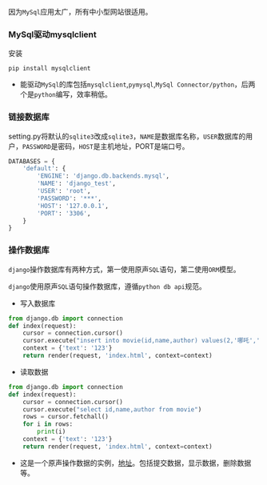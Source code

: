 因为`MySql`应用太广，所有中小型网站很适用。
### MySql驱动mysqlclient
安装

```
pip install mysqlclient
```
* 能驱动`MySql`的库包括`mysqlclient`,`pymysql`,`MySql Connector/python`，后两个是`python`编写，效率稍低。

### 链接数据库
setting.py将默认的`sqlite3`改成`sqlite3`，`NAME`是数据库名称，`USER`数据库的用户，`PASSWORD`是密码，`HOST`是主机地址，PORT是端口号。

```python
DATABASES = {
    'default': {
        'ENGINE': 'django.db.backends.mysql',
        'NAME': 'django_test',
        'USER': 'root',
        'PASSWORD': '***',
        'HOST': '127.0.0.1',
        'PORT': '3306',
    }
}
```
### 操作数据库
`django`操作数据库有两种方式，第一使用原声`SQL`语句，第二使用`ORM`模型。

`django`使用原声`SQL`语句操作数据库，遵循`python db api`规范。

* 写入数据库
```python
from django.db import connection
def index(request):
    cursor = connection.cursor()
    cursor.execute("insert into movie(id,name,author) values(2,'哪吒','童夏')")
    context = {'text': '123'}
    return render(request, 'index.html', context=context)
```
* 读取数据
```python
from django.db import connection
def index(request):
    cursor = connection.cursor()
    cursor.execute("select id,name,author from movie")
    rows = cursor.fetchall()
    for i in rows:
        print(i)
    context = {'text': '123'}
    return render(request, 'index.html', context=context)
```
* 这是一个原声操作数据的实例，[地址](/Instance/test_django)。包括提交数据，显示数据，删除数据等。
